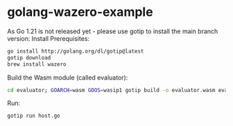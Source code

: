 # golang-wazero-example

As Go 1.21 is not released yet - please use gotip to install the main branch version:
Install Prerequisites:
```bash
go install http://golang.org/dl/gotip@latest
gotip download
brew install wazero
```

Build the Wasm module (called evaluator):
```bash
cd evaluator; GOARCH=wasm GOOS=wasip1 gotip build -o evaluator.wasm evaluator.go; cd ..
```

Run:
```bash
gotip run host.go
```
